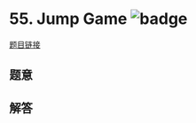 # 55. Jump Game ![badge](https://img.shields.io/badge/-medium-yellow?style=flat-square)

[题目链接](https://leetcode.com/problems/jump-game)

## 题意

## 解答

